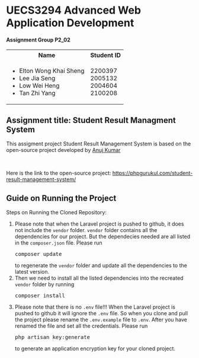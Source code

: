 <h1>UECS3294 Advanced Web Application Development</h1>

<h4>Assignment Group P2_02</h4>
<table style="border-collapse: collapse;">
  <tr>
    <th>Name</th>
    <th>Student ID</th>
  </tr>
  <tr>
    <td>
      <ul>
        <li>Elton Wong Khai Sheng</li>
        <li>Lee Jia Seng</li>
        <li>Low Wei Heng</li>
        <li>Tan Zhi Yang</li>
      </ul>
    </td>
    <td>
      <ul style="list-style-type: none; margin: 0; padding: 0;">
        <li>2200397</li>
        <li>2005132</li>
        <li>2004604</li>
        <li>2100208</li>
      </ul>
    </td>
  </tr>
</table>

<h2>Assignment title: Student Result Managment System</h2>

<p>This assigment project Student Result Management System is based on the open-source project developed by <a href="https://phpgurukul.com/php-projects-free-downloads/#google_vignette">Anuj Kumar</a></p><br />
<p>Here is the link to the open-source project: <a href="https://phpgurukul.com/student-result-management-system/">https://phpgurukul.com/student-result-management-system/</a></p>

<h2>Guide on Running the Project</h2>
<p>Steps on Running the Cloned Repository:</p>
<ol>
  <li>Please note that when the Laravel project is pushed to github, it does not include the <code>vendor</code> folder. <code>vendor</code> folder contains all the dependencies for our project. But the dependecies needed are all listed in the <code>composer.json</code> file. Please run <pre lang="bash">composer update</pre> to regenerate the <code>vendor</code> folder and update all the dependencies to the latest version. </li>
  <li>Then we need to install all the listed dependencies into the recreated <code>vendor</code> folder by running <pre lang="bash">composer install</pre></li>
    <li>Please note that there is no <code>.env</code> file!!! When the Laravel project is pushed to github it will ignore the <code>.env</code> file. So when you clone and pull the project please rename the <code>.env.example</code> file to <code>.env</code>. After you have renamed the file and set all the credentials. Please run <pre lang="bash">php artisan key:generate</pre> to generate an application encryption key for your cloned project. </li>
</ol>

